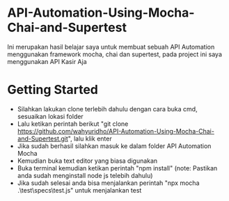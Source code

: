 # API-Automation-Using-Mocha-Chai-and-Supertest

Ini merupakan hasil belajar saya untuk membuat sebuah API Automation menggunakan framework mocha, chai dan supertest, pada project ini saya menggunakan API Kasir Aja

# Getting Started

- Silahkan lakukan clone terlebih dahulu dengan cara buka cmd, sesuaikan lokasi folder
- Lalu ketikan perintah berikut "git clone https://github.com/wahyuridho/API-Automation-Using-Mocha-Chai-and-Supertest.git", lalu klik enter
- Jika sudah berhasil silahkan masuk ke dalam folder API Automation Mocha
- Kemudian buka text editor yang biasa digunakan
- Buka terminal kemudian ketikan perintah "npm install" (note: Pastikan anda sudah menginstall node js telebih dahulu)
- Jika sudah selesai anda bisa menjalankan perintah "npx mocha .\test\specs\test.js" untuk menjalankan test
